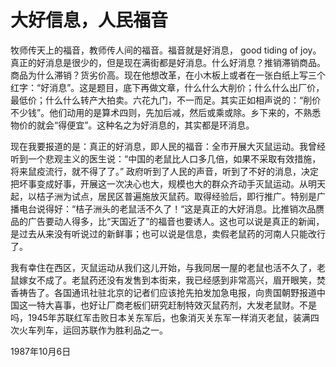 # 大好信息，人民福音

牧师传天上的福音，教师传人间的福音。福音就是好消息， good tiding of joy。真正的好消息是很少的，但是现在满街都是好消息。什么好消息？推销滞销商品。商品为什么滞销？货劣价高。现在他想改革，在小木板上或者在一张白纸上写三个红字：“好消息”。这是题目，底下再做文章，什么什么大削价；什么什么出厂价，最低价；什么什么转产大拍卖。六花九门，不一而足。其实正如相声说的：“削价不少钱”。他们动用的是算术四则，先加后减，然后或乘或除。乡下来的，不熟悉物价的就会“得便宜”。这种名之为好消息的，其实都是环消息。

现在我要报道的是：真正的好消息，即人民的福音：全市开展大灭鼠运动。我曾经听到一个悲观主义的医生说：“中国的老鼠比人口多几倍，如果不采取有效措施，将来鼠疫流行，就不得了了。” 政府听到了人民的声音，听到了不好的消息，决定把坏事变成好事，开展这一次决心也大，规模也大的群众齐动手灭鼠运动。从明天起，以桔子洲为试点，居民区普遍施放灭鼠药。取得经验后，即行推广。特别是广播电台说得好：“桔子洲头的老鼠活不久了！“这是真正的大好消息。比推销次品赝品的广告要动人得多，比“天国近了”的福音也要诱人。这也可以说是真正的新闻，是过去从来没有听说过的新鲜事；也可以说是信息，卖假老鼠药的河南人只能改行了。

我有幸住在西区，灭鼠运动从我们这儿开始，与我同居一屋的老鼠也活不久了，老鼠嫁女不成了。老鼠药还没有发售到本街来，我已经感到非常高兴，眉开眼笑，焚香祷告了。各国通讯社驻北京的记者们应该抢先拍发加急电报，向贵国朝野报道中国这一特大喜事，也好让厂商老板们研究赶制特效灭鼠药剂，大发老鼠财。不是吗，1945年苏联红军击败日本关东军后，也象消灭关东军一样消灭老鼠，装满四次火车列车，运回苏联作为胜利品之一。

1987年10月6日
